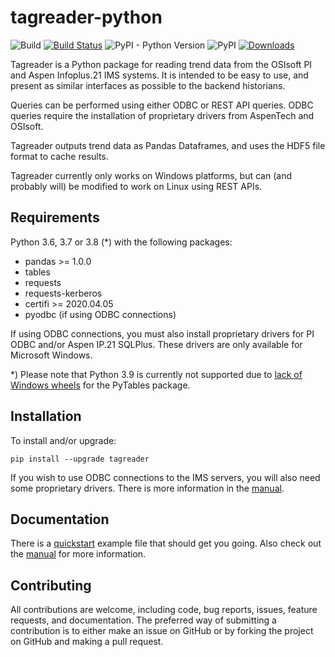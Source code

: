 # tagreader-python <!-- omit in toc -->

![Build](https://github.com/equinor/tagreader-python/workflows/Build/badge.svg) [![Build Status](https://dev.azure.com/EIIDS/tagreader/_apis/build/status/equinor.tagreader-python?branchName=master)](https://dev.azure.com/EIIDS/tagreader/_build/latest?definitionId=5&branchName=master) ![PyPI - Python Version](https://img.shields.io/pypi/pyversions/tagreader) ![PyPI](https://img.shields.io/pypi/v/tagreader) [![Downloads](https://pepy.tech/badge/tagreader)](https://pepy.tech/project/tagreader)

Tagreader is a Python package for reading trend data from the OSIsoft
PI and Aspen Infoplus.21 IMS systems. It is intended to be easy to use, 
and present as similar interfaces as possible to the backend historians.

Queries can be performed using either ODBC or REST API queries. ODBC
queries require the installation of proprietary drivers from AspenTech
and OSIsoft.

Tagreader outputs trend data as Pandas Dataframes, and uses the HDF5
file format to cache results.

Tagreader currently only works on Windows platforms, but can (and probably
will) be modified to work on Linux using REST APIs.

## Requirements

Python 3.6, 3.7 or 3.8 (*) with the following packages:

  + pandas >= 1.0.0
  + tables
  + requests
  + requests-kerberos
  + certifi >= 2020.04.05
  + pyodbc (if using ODBC connections)

If using ODBC connections, you must also install proprietary drivers for
PI ODBC and/or Aspen IP.21 SQLPlus. These drivers are only available for
Microsoft Windows.

*) Please note that Python 3.9 is currently not supported due to [lack of 
Windows wheels](https://github.com/PyTables/PyTables/issues/823) for the 
PyTables package. 

## Installation

To install and/or upgrade:

``` 
pip install --upgrade tagreader
```

If you wish to use ODBC connections to the IMS servers, you will also need 
some proprietary drivers. There is more information in the 
[manual](docs/manual.md#odbc-drivers).

## Documentation

There is a [quickstart](docs/quickstart.ipynb) example file that should get
you going. Also check out the [manual](docs/manual.md) for more information.

## Contributing

All contributions are welcome, including code, bug reports, issues, feature
requests, and documentation. The preferred way of submitting a contribution
is to either make an issue on GitHub or by forking the project on GitHub and
making a pull request.
